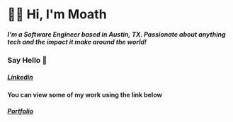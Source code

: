 # :man_technologist: Hi, I'm Moath

##### I'm a Software Engineer based in Austin, TX. Passionate about anything tech and the impact it make around the world!

### Say Hello :wave:
##### [Linkedin](https://www.linkedin.com/in/moathdlaimi/)

#### You can view some of my work using the link below
##### [Portfolio](https://moathdlaimi.com/)




<!--
**moathdlaimi/moathdlaimi** is a ✨ _special_ ✨ repository because its `README.md` (this file) appears on your GitHub profile.

Here are some ideas to get you started:

- 🔭 I’m currently working on ...
- 🌱 I’m currently learning ...
- 👯 I’m looking to collaborate on ...
- 🤔 I’m looking for help with ...
- 💬 Ask me about ...
- 📫 How to reach me: ...
- 😄 Pronouns: ...
- ⚡ Fun fact: ...
-->
